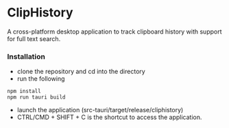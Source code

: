 # ClipHistory
A cross-platform desktop application to track clipboard history with support for full text search.


### Installation
- clone the repository and cd into the directory
- run the following
```
npm install
npm run tauri build
```
- launch the application (src-tauri/target/release/cliphistory)
- CTRL/CMD + SHIFT + C is the shortcut to access the application.
